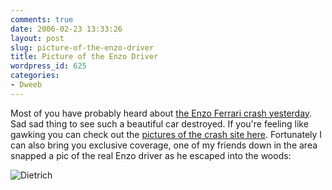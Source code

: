 ```yaml
---
comments: true
date: 2006-02-23 13:33:26
layout: post
slug: picture-of-the-enzo-driver
title: Picture of the Enzo Driver
wordpress_id: 625
categories:
- Dweeb
---
```


Most of you have probably heard about [the Enzo Ferrari crash yesterday](http://www.edmunds.com/insideline/do/News/articleId=109393). Sad sad thing to see such a beautiful car destroyed. If you're feeling like gawking you can check out the [pictures of the crash site here](http://www.jalopnik.com/cars/news/more-on-the-enzo-incident-on-pch-with-photos-156121.php). Fortunately I can also bring you exclusive coverage, one of my friends down in the area snapped a pic of the real Enzo driver as he escaped into the woods:

![Dietrich](http://www.skepsis.nl/bigfoot.jpg)
